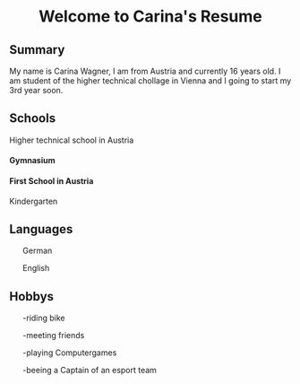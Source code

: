 <head><h1 align="center">Welcome to Carina's Resume</h1></head>
<body>
<p> </p>
<p> </p>
<h2> Summary</h2>
<p>My name is Carina Wagner, I am from Austria and currently 16 years old. I am student of the higher technical chollage in Vienna and I going to start my 3rd year soon.</p>
<h2>Schools</h2>
<p> Higher technical school in Austria</p>
<p> <h4>Gymnasium</h4></p>
<p> <h4>First School in Austria</h4></p>
<p> Kindergarten</p>
<h2> Languages</h2>
<ul>German</ul>
<ul>English</ul>
<h2>Hobbys</h2>
<ol>-riding bike</ol>
<ol>-meeting friends</ol>
<ol>-playing Computergames</ol>
<ol>-beeing a Captain of an esport team</ol>
<link>
</body>
